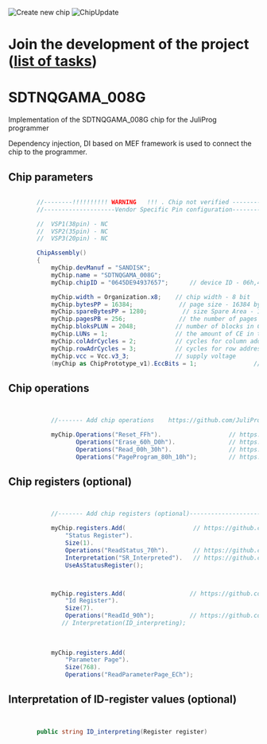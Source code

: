 ![Create new chip](https://github.com/JuliProg/SDTNQGAMA_008G/workflows/Create%20new%20chip/badge.svg?event=repository_dispatch)
![ChipUpdate](https://github.com/JuliProg/SDTNQGAMA_008G/workflows/ChipUpdate/badge.svg)
# Join the development of the project ([list of tasks](https://github.com/users/JuliProg/projects/1))


# SDTNQGAMA_008G
Implementation of the SDTNQGAMA_008G chip for the JuliProg programmer

Dependency injection, DI based on MEF framework is used to connect the chip to the programmer.

<section class = "listing">

# Chip parameters

```c#

        //--------!!!!!!!!!! WARNING   !!! . Chip not verified ---------------------------
        //--------------------Vendor Specific Pin configuration---------------------------

        //  VSP1(38pin) - NC    
        //  VSP2(35pin) - NC
        //  VSP3(20pin) - NC

        ChipAssembly()
        {
            myChip.devManuf = "SANDISK";
            myChip.name = "SDTNQGAMA_008G";
            myChip.chipID = "0645DE94937657";      // device ID - 06h,45h,DEh,94h,93h,76h,57h

            myChip.width = Organization.x8;    // chip width - 8 bit
            myChip.bytesPP = 16384;             // page size - 16384 byte (16Kb)
            myChip.spareBytesPP = 1280;          // size Spare Area - 1280 byte
            myChip.pagesPB = 256;               // the number of pages per block - 256 
            myChip.bloksPLUN = 2048;           // number of blocks in CE - 2048
            myChip.LUNs = 1;                   // the amount of CE in the chip
            myChip.colAdrCycles = 2;           // cycles for column addressing
            myChip.rowAdrCycles = 3;           // cycles for row addressing 
            myChip.vcc = Vcc.v3_3;             // supply voltage
            (myChip as ChipPrototype_v1).EccBits = 1;                // required Ecc bits for each 512 bytes

```
# Chip operations

```c#


            //------- Add chip operations    https://github.com/JuliProg/Wiki#command-set----------------------------------------------------

            myChip.Operations("Reset_FFh").                   // https://github.com/JuliProg/Wiki/wiki/Command-Sets#reset_ffhdll
                   Operations("Erase_60h_D0h").               // https://github.com/JuliProg/Wiki/wiki/Command-Sets#erase_60h_d0hdll
                   Operations("Read_00h_30h").                // https://github.com/JuliProg/Wiki/wiki/Command-Sets#read_00h_30hdll
                   Operations("PageProgram_80h_10h");         // https://github.com/JuliProg/Wiki/wiki/Command-Sets#pageprogram_80h_10hdll

```
# Chip registers (optional)

```c#


            //------- Add chip registers (optional)----------------------------------------------------

            myChip.registers.Add(                   // https://github.com/JuliProg/Wiki/wiki/StatusRegister
                "Status Register").
                Size(1).
                Operations("ReadStatus_70h").       // https://github.com/JuliProg/Wiki/wiki/Status-Register-operations#readstatus_70hdll
                Interpretation("SR_Interpreted").   // https://github.com/JuliProg/Wiki/wiki/Status-Register-Interpretation
                UseAsStatusRegister();



            myChip.registers.Add(                  // https://github.com/JuliProg/Wiki/wiki/ID-Register
                "Id Register").
                Size(7).
                Operations("ReadId_90h");          // https://github.com/JuliProg/Wiki/wiki/ID-Register-operations#readid_90hdll     
               // Interpretation(ID_interpreting);
            
           
           
            myChip.registers.Add(
                "Parameter Page").
                Size(768).
                Operations("ReadParameterPage_ECh");

```
# Interpretation of ID-register values ​​(optional)

```c#


        public string ID_interpreting(Register register)   
        
```
</section>





















